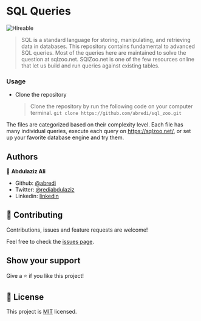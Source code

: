 # SQL Queries
![Hireable](https://cdn.rawgit.com/hiendv/hireable/master/styles/default/yes.svg)

> SQL is a standard language for storing, manipulating, and retrieving data in databases. 
> This repository contains fundamental to advanced SQL queries. Most of the queries here are maintained to solve the question at sqlzoo.net. SQlZoo.net is one of the few resources online that let us build and run queries against existing tables.


### Usage
- Clone the repository
  > Clone the repository by run the following code on your computer terminal.
  `git clone https://github.com/abredi/sql_zoo.git`

The files are categorized based on their complexity level. Each file has many individual queries, execute each query on https://sqlzoo.net/, or set up your favorite database engine and try them.

## Authors

👤 **Abdulaziz Ali**

- Github: [@abredi](https://github.com/abredi)
- Twitter: [@rediabdulaziz](https://twitter.com/rediabdulaziz)
- Linkedin: [linkedin](https://www.linkedin.com/in/abdulazizrediali/)


## 🤝 Contributing

Contributions, issues and feature requests are welcome!

Feel free to check the [issues page](issues/).

## Show your support

Give a ⭐️ if you like this project!

## 📝 License

This project is [MIT](LICENSE) licensed.

